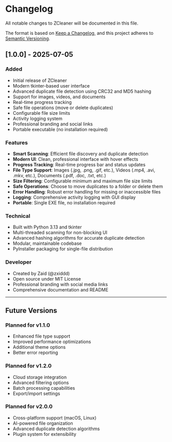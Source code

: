 # Changelog

All notable changes to ZCleaner will be documented in this file.

The format is based on [Keep a Changelog](https://keepachangelog.com/en/1.0.0/),
and this project adheres to [Semantic Versioning](https://semver.org/spec/v2.0.0.html).

## [1.0.0] - 2025-07-05

### Added
- Initial release of ZCleaner
- Modern tkinter-based user interface
- Advanced duplicate file detection using CRC32 and MD5 hashing
- Support for images, videos, and documents
- Real-time progress tracking
- Safe file operations (move or delete duplicates)
- Configurable file size limits
- Activity logging system
- Professional branding and social links
- Portable executable (no installation required)

### Features
- **Smart Scanning**: Efficient file discovery and duplicate detection
- **Modern UI**: Clean, professional interface with hover effects
- **Progress Tracking**: Real-time progress bar and status updates
- **File Type Support**: Images (.jpg, .png, .gif, etc.), Videos (.mp4, .avi, .mkv, etc.), Documents (.pdf, .doc, .txt, etc.)
- **Size Filtering**: Configurable minimum and maximum file size limits
- **Safe Operations**: Choose to move duplicates to a folder or delete them
- **Error Handling**: Robust error handling for missing or inaccessible files
- **Logging**: Comprehensive activity logging with GUI display
- **Portable**: Single EXE file, no installation required

### Technical
- Built with Python 3.13 and tkinter
- Multi-threaded scanning for non-blocking UI
- Advanced hashing algorithms for accurate duplicate detection
- Modular, maintainable codebase
- PyInstaller packaging for single-file distribution

### Developer
- Created by Zaid (@zxiddd)
- Open source under MIT License
- Professional branding with social media links
- Comprehensive documentation and README

---

## Future Versions

### Planned for v1.1.0
- Enhanced file type support
- Improved performance optimizations
- Additional theme options
- Better error reporting

### Planned for v1.2.0
- Cloud storage integration
- Advanced filtering options
- Batch processing capabilities
- Export/import settings

### Planned for v2.0.0
- Cross-platform support (macOS, Linux)
- AI-powered file organization
- Advanced duplicate detection algorithms
- Plugin system for extensibility 